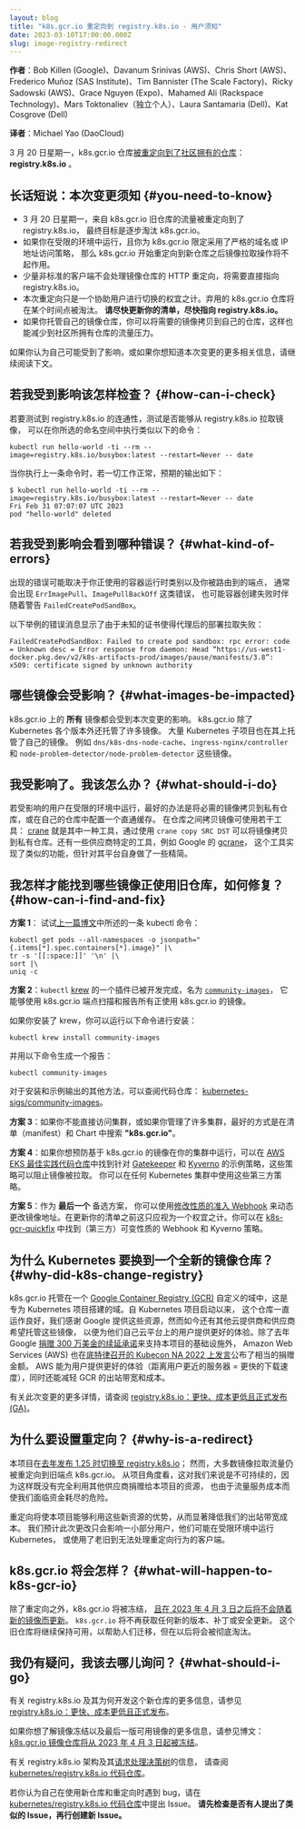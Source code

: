 ```yaml
---
layout: blog
title: "k8s.gcr.io 重定向到 registry.k8s.io - 用户须知"
date: 2023-03-10T17:00:00.000Z
slug: image-registry-redirect
---
```


**作者**：Bob Killen (Google)、Davanum Srinivas (AWS)、Chris Short (AWS)、Frederico Muñoz (SAS
Institute)、Tim Bannister (The Scale Factory)、Ricky Sadowski (AWS)、Grace Nguyen (Expo)、Mahamed
Ali (Rackspace Technology)、Mars Toktonaliev（独立个人）、Laura Santamaria (Dell)、Kat Cosgrove
(Dell)

**译者**：Michael Yao (DaoCloud)

3 月 20 日星期一，k8s.gcr.io
仓库[被重定向到了社区拥有的仓库](https://kubernetes.io/blog/2022/11/28/registry-k8s-io-faster-cheaper-ga/)：
**registry.k8s.io** 。

## 长话短说：本次变更须知   {#you-need-to-know}

- 3 月 20 日星期一，来自 k8s.gcr.io 旧仓库的流量被重定向到了 registry.k8s.io，
  最终目标是逐步淘汰 k8s.gcr.io。
- 如果你在受限的环境中运行，且你为 k8s.gcr.io 限定采用了严格的域名或 IP 地址访问策略，
  那么 k8s.gcr.io 开始重定向到新仓库之后镜像拉取操作将不起作用。
- 少量非标准的客户端不会处理镜像仓库的 HTTP 重定向，将需要直接指向 registry.k8s.io。
- 本次重定向只是一个协助用户进行切换的权宜之计。弃用的 k8s.gcr.io 仓库将在某个时间点被淘汰。
  **请尽快更新你的清单，尽快指向 registry.k8s.io。**
- 如果你托管自己的镜像仓库，你可以将需要的镜像拷贝到自己的仓库，这样也能减少到社区所拥有仓库的流量压力。

如果你认为自己可能受到了影响，或如果你想知道本次变更的更多相关信息，请继续阅读下文。

## 若我受到影响该怎样检查？   {#how-can-i-check}

若要测试到 registry.k8s.io 的连通性，测试是否能够从 registry.k8s.io 拉取镜像，
可以在你所选的命名空间中执行类似以下的命令：

```shell
kubectl run hello-world -ti --rm --image=registry.k8s.io/busybox:latest --restart=Never -- date
```

当你执行上一条命令时，若一切工作正常，预期的输出如下：

```none
$ kubectl run hello-world -ti --rm --image=registry.k8s.io/busybox:latest --restart=Never -- date
Fri Feb 31 07:07:07 UTC 2023
pod "hello-world" deleted
```

## 若我受到影响会看到哪种错误？   {#what-kind-of-errors}

出现的错误可能取决于你正使用的容器运行时类别以及你被路由到的端点，
通常会出现 `ErrImagePull`、`ImagePullBackOff` 这类错误，
也可能容器创建失败时伴随着警告 `FailedCreatePodSandBox`。

以下举例的错误消息显示了由于未知的证书使得代理后的部署拉取失败：

```none
FailedCreatePodSandBox: Failed to create pod sandbox: rpc error: code = Unknown desc = Error response from daemon: Head “https://us-west1-docker.pkg.dev/v2/k8s-artifacts-prod/images/pause/manifests/3.8”: x509: certificate signed by unknown authority
```

## 哪些镜像会受影响？    {#what-images-be-impacted}

k8s.gcr.io 上的 **所有** 镜像都会受到本次变更的影响。
k8s.gcr.io 除了 Kubernetes 各个版本外还托管了许多镜像。
大量 Kubernetes 子项目也在其上托管了自己的镜像。
例如 `dns/k8s-dns-node-cache`、`ingress-nginx/controller` 和
`node-problem-detector/node-problem-detector` 这些镜像。

## 我受影响了。我该怎么办？   {#what-should-i-do}

若受影响的用户在受限的环境中运行，最好的办法是将必需的镜像拷贝到私有仓库，或在自己的仓库中配置一个直通缓存。
在仓库之间拷贝镜像可使用若干工具：
[crane](https://github.com/google/go-containerregistry/blob/main/cmd/crane/doc/crane_copy.md)
就是其中一种工具，通过使用 `crane copy SRC DST` 可以将镜像拷贝到私有仓库。还有一些供应商特定的工具，例如 Google 的
[gcrane](https://cloud.google.com/container-registry/docs/migrate-external-containers#copy)，
这个工具实现了类似的功能，但针对其平台自身做了一些精简。

## 我怎样才能找到哪些镜像正使用旧仓库，如何修复？    {#how-can-i-find-and-fix}

**方案 1**：
试试[上一篇博文](https://kubernetes.io/blog/2023/02/06/k8s-gcr-io-freeze-announcement/#what-s-next)中所述的一条
kubectl 命令：

```shell
kubectl get pods --all-namespaces -o jsonpath="{.items[*].spec.containers[*].image}" |\
tr -s '[[:space:]]' '\n' |\
sort |\
uniq -c
```

**方案 2**：`kubectl` [krew](https://krew.sigs.k8s.io/) 的一个插件已被开发完成，名为
[`community-images`](https://github.com/kubernetes-sigs/community-images#kubectl-community-images)，
它能够使用 k8s.gcr.io 端点扫描和报告所有正使用 k8s.gcr.io 的镜像。

如果你安装了 krew，你可以运行以下命令进行安装：

```shell
kubectl krew install community-images
```

并用以下命令生成一个报告：

```shell
kubectl community-images
```

对于安装和示例输出的其他方法，可以查阅代码仓库：
[kubernetes-sigs/community-images](https://github.com/kubernetes-sigs/community-images)。

**方案 3**：如果你不能直接访问集群，或如果你管理了许多集群，最好的方式是在清单（manifest）和
Chart 中搜索 **"k8s.gcr.io"**。

**方案 4**：如果你想预防基于 k8s.gcr.io 的镜像在你的集群中运行，可以在
[AWS EKS 最佳实践代码仓库](https://github.com/aws/aws-eks-best-practices/tree/master/policies/k8s-registry-deprecation)中找到针对
[Gatekeeper](https://open-policy-agent.github.io/gatekeeper-library/website/)
和 [Kyverno](https://kyverno.io/) 的示例策略，这些策略可以阻止镜像被拉取。
你可以在任何 Kubernetes 集群中使用这些第三方策略。

**方案 5**：作为 **最后一个** 备选方案，
你可以使用[修改性质的准入 Webhook](/zh-cn/docs/reference/access-authn-authz/extensible-admission-controllers/#what-are-admission-webhooks)
来动态更改镜像地址。在更新你的清单之前这只应视为一个权宜之计。你可以在
[k8s-gcr-quickfix](https://github.com/abstractinfrastructure/k8s-gcr-quickfix)
中找到（第三方）可变性质的 Webhook 和 Kyverno 策略。

## 为什么 Kubernetes 要换到一个全新的镜像仓库？   {#why-did-k8s-change-registry}

k8s.gcr.io 托管在一个 [Google Container Registry (GCR)](https://cloud.google.com/container-registry)
自定义的域中，这是专为 Kubernetes 项目搭建的域。自 Kubernetes 项目启动以来，
这个仓库一直运作良好，我们感谢 Google 提供这些资源，然而如今还有其他云提供商和供应商希望托管这些镜像，
以便为他们自己云平台上的用户提供更好的体验。除了去年 Google
[捐赠 300 万美金的续延承诺](https://www.cncf.io/google-cloud-recommits-3m-to-kubernetes/)来支持本项目的基础设施外，
Amazon Web Services (AWS) 也在[底特律召开的 Kubecon NA 2022 上发言](https://youtu.be/PPdimejomWo?t=236)公布了相当的捐赠金额。
AWS 能为用户提供更好的体验（距离用户更近的服务器 = 更快的下载速度），同时还能减轻 GCR 的出站带宽和成本。

有关此次变更的更多详情，请查阅
[registry.k8s.io：更快、成本更低且正式发布 (GA)](/blog/2022/11/28/registry-k8s-io-faster-cheaper-ga/)。

## 为什么要设置重定向？   {#why-is-a-redirect}

本项目在[去年发布 1.25 时切换至 registry.k8s.io](/blog/2022/11/28/registry-k8s-io-faster-cheaper-ga/)；
然而，大多数镜像拉取流量仍被重定向到旧端点 k8s.gcr.io。
从项目角度看，这对我们来说是不可持续的，因为这样既没有完全利用其他供应商捐赠给本项目的资源，
也由于流量服务成本而使我们面临资金耗尽的危险。

重定向将使本项目能够利用这些新资源的优势，从而显著降低我们的出站带宽成本。
我们预计此次更改只会影响一小部分用户，他们可能在受限环境中运行 Kubernetes，
或使用了老旧到无法处理重定向行为的客户端。

## k8s.gcr.io 将会怎样？   {#what-will-happen-to-k8s-gcr-io}

除了重定向之外，k8s.gcr.io 将被冻结，
[且在 2023 年 4 月 3 日之后将不会随着新的镜像而更新](/zh-cn/blog/2023/02/06/k8s-gcr-io-freeze-announcement/)。
`k8s.gcr.io` 将不再获取任何新的版本、补丁或安全更新。
这个旧仓库将继续保持可用，以帮助人们迁移，但在以后将会被彻底淘汰。

## 我仍有疑问，我该去哪儿询问？   {#what-should-i-go}

有关 registry.k8s.io 及其为何开发这个新仓库的更多信息，请参见
[registry.k8s.io：更快、成本更低且正式发布](/blog/2022/11/28/registry-k8s-io-faster-cheaper-ga/)。

如果你想了解镜像冻结以及最后一版可用镜像的更多信息，请参见博文：
[k8s.gcr.io 镜像仓库将从 2023 年 4 月 3 日起被冻结](/zh-cn/blog/2023/02/06/k8s-gcr-io-freeze-announcement/)。

有关 registry.k8s.io
架构及其[请求处理决策树](https://github.com/kubernetes/registry.k8s.io/blob/8408d0501a88b3d2531ff54b14eeb0e3c900a4f3/cmd/archeio/docs/request-handling.md)的信息，
请查阅 [kubernetes/registry.k8s.io 代码仓库](https://github.com/kubernetes/registry.k8s.io)。

若你认为自己在使用新仓库和重定向时遇到 bug，请在
[kubernetes/registry.k8s.io 代码仓库](https://github.com/kubernetes/registry.k8s.io/issues/new/choose)中提出 Issue。
**请先检查是否有人提出了类似的 Issue，再行创建新 Issue。**
